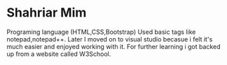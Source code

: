 # Shahriar Mim
Programing language (HTML,CSS,Bootstrap)
Used basic tags like notepad,notepad++.
Later I moved on to visual studio becasue i felt it's much easier and enjoyed working with it.
For further learning i got backed up from a website called W3School.

